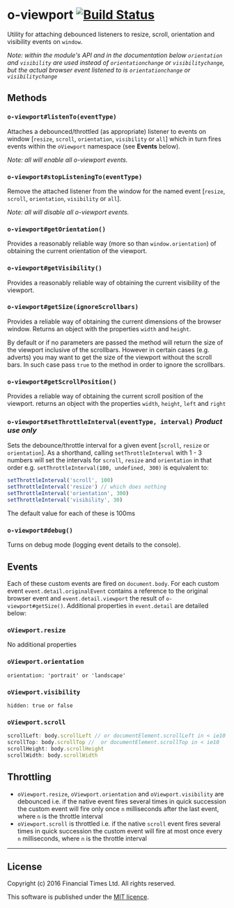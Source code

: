 # o-viewport [![Build Status](https://travis-ci.org/Financial-Times/o-viewport.svg?branch=master)](https://travis-ci.org/Financial-Times/o-viewport)

Utility for attaching debounced listeners to resize, scroll, orientation and visibility events on `window`.

*Note: within the module's API and in the documentation below `orientation` and `visibility` are used instead of `orientationchange` or `visibilitychange`, but the actual browser event listened to is `orientationchange` or `visibilitychange`*

## Methods

### `o-viewport#listenTo(eventType)`
Attaches a debounced/throttled (as appropriate) listener to events on window [`resize`, `scroll`, `orientation`, `visibility` or `all`] which in turn fires events within the `oViewport` namespace (see **Events** below).

*Note: all will enable all o-viewport events.*

### `o-viewport#stopListeningTo(eventType)`
Remove the attached listener from the window for the named event [`resize`, `scroll`, `orientation`, `visibility` or `all`].

*Note: all will disable all o-viewport events.*

### `o-viewport#getOrientation()`
Provides a reasonably reliable way (more so than `window.orientation`) of obtaining the current orientation of the viewport.

### `o-viewport#getVisibility()`
Provides a reasonably reliable way of obtaining the current visibility of the viewport.

### `o-viewport#getSize(ignoreScrollbars)`
Provides a reliable way of obtaining the current dimensions of the browser window. Returns an object with the properties `width` and `height`.

By default or if no parameters are passed the method will return the size of the viewport inclusive of the scrollbars. However in certain cases (e.g. adverts) you may want to get the size of the viewport without the scroll bars. In such case pass `true` to the method in order to ignore the scrollbars.


### `o-viewport#getScrollPosition()`
Provides a reliable way of obtaining the current scroll position of the viewport. returns an object with the properties `width`, `height`, `left` and `right`

### `o-viewport#setThrottleInterval(eventType, interval)` *Product use only*
Sets the debounce/throttle interval for a given event [`scroll`, `resize` or `orientation`].
As a shorthand, calling `setThrottleInterval` with 1 - 3 numbers will set the intervals for `scroll`, `resize` and `orientation` in that order e.g. `setThrottleInterval(100, undefined, 300)` is equivalent to:

```js
setThrottleInterval('scroll', 100)
setThrottleInterval('resize') // which does nothing
setThrottleInterval('orientation', 300)
setThrottleInterval('visibility', 30)
```

The default value for each of these is 100ms

### `o-viewport#debug()`
Turns on debug mode (logging event details to the console).

## Events
Each of these custom events are fired on `document.body`. For each custom event `event.detail.originalEvent` contains a reference to the original browser event and `event.detail.viewport` the result of `o-viewport#getSize()`. Additional properties in `event.detail` are detailed below:

### `oViewport.resize`
No additional properties

### `oViewport.orientation`

	orientation: 'portrait' or 'landscape'

### `oViewport.visibility`

	hidden: true or false

### `oViewport.scroll`

```js
scrollLeft: body.scrollLeft // or documentElement.scrollLeft in < ie10
scrollTop: body.scrollTop //  or documentElement.scrollTop in < ie10
scrollHeight: body.scrollHeight
scrollWidth: body.scrollWidth
```

## Throttling

* `oViewport.resize`, `oViewport.orientation` and  `oViewport.visibility` are debounced i.e. if the native event fires several times in quick succession the custom event will fire only once `n` milliseconds after the last event, where `n` is the throttle interval
* `oViewport.scroll` is throttled i.e. if the native `scroll` event fires several times in quick succession the custom event will fire at most once every `n` milliseconds, where `n` is the throttle interval

----

## License

Copyright (c) 2016 Financial Times Ltd. All rights reserved.

This software is published under the [MIT licence](http://opensource.org/licenses/MIT).
